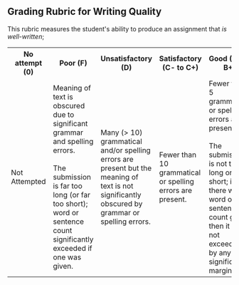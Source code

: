 ## Grading Rubric for Writing Quality ##

This rubric measures the student's ability to produce an assignment that *is well-written*; 

<table>
  <tr>
  <th>No attempt (0)</th>
    <th>Poor (F)</th>
    <th>Unsatisfactory (D)</th>
    <th>Satisfactory (C- to C+)</th>
    <th>Good (B- to B+)</th>  
    <th>Excellent (A- to A+)</th>
  </tr>
  <tr>
	<td>Not Attempted</td>
	  <td>Meaning of text is obscured due to significant grammar and spelling errors. <br></br> The submission is far too long (or far too short); word or sentence count significantly exceeded if one was given.</td>
	<td>Many (> 10) grammatical and/or spelling errors are present but the meaning of text is not significantly obscured by grammar or spelling errors.</td>
	<td>Fewer than 10 grammatical or spelling errors are present.</td>
	<td>Fewer than 5 grammatical or spelling errors are present.  <br></br> The submisison is not too long or too short; if there was a word or sentence count given, then it was not exceeded by any significant margin.</td>
	<td>Fewer than 1-2 grammatical or spelling errors are present.<br></br>  The submission is concise and to the point; the word or sentence count was respected.</td>
  </tr>
</table>

